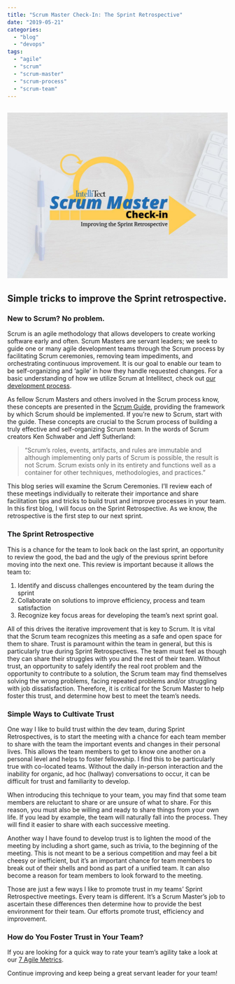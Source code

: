 ```yaml
---
title: "Scrum Master Check-In: The Sprint Retrospective"
date: "2019-05-21"
categories: 
  - "blog"
  - "devops"
tags: 
  - "agile"
  - "scrum"
  - "scrum-master"
  - "scrum-process"
  - "scrum-team"
---
```


## ![](images/Scrum-master-checkin-1024x768.jpg)

## Simple tricks to improve the Sprint retrospective.

### **New to Scrum? No problem.**

Scrum is an agile methodology that allows developers to create working software early and often. Scrum Masters are servant leaders; we seek to guide one or many agile development teams through the Scrum process by facilitating Scrum ceremonies, removing team impediments, and orchestrating continuous improvement. It is our goal to enable our team to be self-organizing and ‘agile’ in how they handle requested changes. For a basic understanding of how we utilize Scrum at Intellitect, check out [our development process](/developmentprocess/).

As fellow Scrum Masters and others involved in the Scrum process know, these concepts are presented in the [Scrum Guide](https://www.scrum.org/resources/scrum-guide), providing the framework by which Scrum should be implemented. If you’re new to Scrum, start with the guide. These concepts are crucial to the Scrum process of building a truly effective and self-organizing Scrum team. In the words of Scrum creators Ken Schwaber and Jeff Sutherland:

> “Scrum’s roles, events, artifacts, and rules are immutable and although implementing only parts of Scrum is possible, the result is not Scrum. Scrum exists only in its entirety and functions well as a container for other techniques, methodologies, and practices.”

This blog series will examine the Scrum Ceremonies. I’ll review each of these meetings individually to reiterate their importance and share facilitation tips and tricks to build trust and improve processes in your team. In this first blog, I will focus on the Sprint Retrospective. As we know, the retrospective is the first step to our next sprint.

### **The Sprint Retrospective**

This is a chance for the team to look back on the last sprint, an opportunity to review the good, the bad and the ugly of the previous sprint before moving into the next one. This review is important because it allows the team to:

1. Identify and discuss challenges encountered by the team during the sprint
2. Collaborate on solutions to improve efficiency, process and team satisfaction
3. Recognize key focus areas for developing the team’s next sprint goal.

All of this drives the iterative improvement that is key to Scrum. It is vital that the Scrum team recognizes this meeting as a safe and open space for them to share. Trust is paramount within the team in general, but this is particularly true during Sprint Retrospectives. The team must feel as though they can share their struggles with you and the rest of their team. Without trust, an opportunity to safely identify the real root problem and the opportunity to contribute to a solution, the Scrum team may find themselves solving the wrong problems, facing repeated problems and/or struggling with job dissatisfaction. Therefore, it is critical for the Scrum Master to help foster this trust, and determine how best to meet the team’s needs.

### **Simple Ways to Cultivate Trust**

One way I like to build trust within the dev team, during Sprint Retrospectives, is to start the meeting with a chance for each team member to share with the team the important events and changes in their personal lives. This allows the team members to get to know one another on a personal level and helps to foster fellowship. I find this to be particularly true with co-located teams. Without the daily in-person interaction and the inability for organic, ad hoc (hallway) conversations to occur, it can be difficult for trust and familiarity to develop.

When introducing this technique to your team, you may find that some team members are reluctant to share or are unsure of what to share. For this reason, you must also be willing and ready to share things from your own life. If you lead by example, the team will naturally fall into the process. They will find it easier to share with each successive meeting.

Another way I have found to develop trust is to lighten the mood of the meeting by including a short game, such as trivia, to the beginning of the meeting. This is not meant to be a serious competition and may feel a bit cheesy or inefficient, but it’s an important chance for team members to break out of their shells and bond as part of a unified team. It can also become a reason for team members to look forward to the meeting.

Those are just a few ways I like to promote trust in my teams’ Sprint Retrospective meetings. Every team is different. It’s a Scrum Master’s job to ascertain these differences then determine how to provide the best environment for their team. Our efforts promote trust, efficiency and improvement.

### **How do You Foster Trust in Your Team?**

If you are looking for a quick way to rate your team’s agility take a look at our [7 Agile Metrics](https://intellitect.com/demystified-agile/).

Continue improving and keep being a great servant leader for your team!
